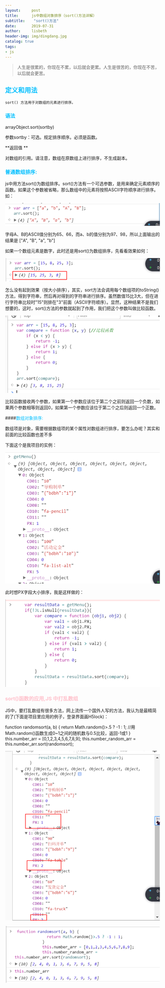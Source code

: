 ```yaml
---
layout:     post
title:      js中数组对象排序（sort()方法详解）
subtitle:    "sort()方法"
date:       2019-07-31
author:     lisbeth
header-img: img/dingdang.jpg
catalog: true
tags:
- js
---
```

> 人生是很累的，你现在不累，以后就会更累。人生是很苦的，你现在不苦，以后就会更苦。


 ## <font color="deepskyblue">定义和用法</font>
 
    sort() 方法用于对数组的元素进行排序。

 ### <font color="deepskyblue">语法</font>
 
   arrayObject.sort(sortby)

  参数sortby：可选。规定排序顺序。必须是函数。

  **返回值 **
  
  对数组的引用。请注意，数组在原数组上进行排序，不生成副本。

 
### <font color="deepskyblue">普通数组排序:</font>

   js中用方法sort()为数组排序。sort()方法有一个可选参数，是用来确定元素顺序的函数。如果这个参数被省略，那么数组中的元素将按照ASCII字符顺序进行排序。如：
   
![sort方法](https://raw.githubusercontent.com/lisbeth0720/lisbeth0720.github.io/master/img/sort1.png)

字母A、B的ASCII值分别为65、66，而a、b的值分别为97、98，所以上面输出的结果是 ["A", "B", "a", "b"] 

如果一个数组元素是数字，此时还是用sort()为数组排序，先看看效果如何：

![sort方法](https://raw.githubusercontent.com/lisbeth0720/lisbeth0720.github.io/master/img/sort2.png)

怎么没有起到效果（按大小排序），其实，sort方法会调用每个数组项的toString()方法，得到字符串，然后再对得到的字符串进行排序。虽然数值15比3大，但在进行字符串比较时"15"则排在"3"前面（ASCII字符顺序）。显然，这种结果不是我们想要的，这时，sort()方法的参数就起到了作用，我们把这个参数叫做比较函数。

![sort方法](https://raw.githubusercontent.com/lisbeth0720/lisbeth0720.github.io/master/img/sort3.png)

比较函数接收两个参数，如果第一个参数应该位于第二个之前则返回一个负数，如果两个参数相等则返回0，如果第一个参数应该位于第二个之后则返回一个正数。

 ####<font color="deepskyblue">数组对象排序:</font>
 
  数组项是对象，需要根据数组项的某个属性对数组进行排序，要怎么办呢？其实和前面的比较函数也差不多

下面这个是我项目的实例：

![sort方法](https://raw.githubusercontent.com/lisbeth0720/lisbeth0720.github.io/master/img/sort4.png)

此时想PX字段大小排序，我是这样做的：


![sort方法](https://raw.githubusercontent.com/lisbeth0720/lisbeth0720.github.io/master/img/sort5.png)


### <font color="pink">sort()函数的应用,JS 中打乱数组</font>

JS中，要打乱数组有很多方法，网上流传一个国外人写的方法，我认为是最精简的了(下面是项目里应用的例子，登录界面画H5lock)：

function randomsort(a, b) {
return Math.random()>.5 ? -1 : 1;  //用Math.random()函数生成0~1之间的随机数与0.5比较，返回-1或1
}
this.number_arr = [0,1,2,3,4,5,6,7,8,9];
this.number_random_arr = this.number_arr.sort(randomsort);

![sort方法](https://raw.githubusercontent.com/lisbeth0720/lisbeth0720.github.io/master/img/sort6.png)

![sort方法](https://raw.githubusercontent.com/lisbeth0720/lisbeth0720.github.io/master/img/sort7.png)
